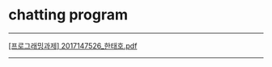 # chatting program
* * *
[[프로그래밍과제] 2017147526_한태호.pdf](https://github.com/oheat87/chatting/files/8081060/2017147526_.pdf)

* * *
